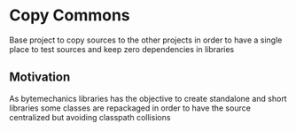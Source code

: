 # Copy Commons
Base project to copy sources to the other projects in order to have a single place to test sources and keep zero dependencies in libraries

## Motivation
As bytemechanics libraries has the objective to create standalone and short libraries some classes are repackaged in order to have the source centralized but avoiding classpath collisions
